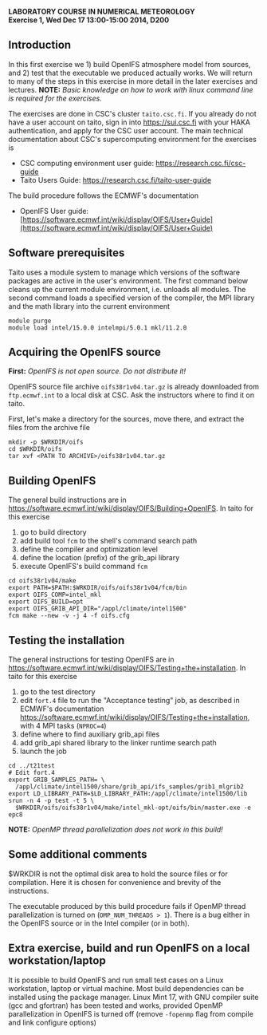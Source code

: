 **LABORATORY COURSE IN NUMERICAL METEOROLOGY**  
**Exercise 1, Wed Dec 17 13:00-15:00 2014, D200**

## Introduction

In this first exercise we 1) build OpenIFS atmosphere model from
sources, and 2) test that the executable we produced actually
works. We will return to many of the steps in this exercise in more
detail in the later exercises and lectures. **NOTE:** *Basic knowledge
on how to work with linux command line is required for the exercises.*

The exercises are done in CSC's cluster `taito.csc.fi`. If you already
do not have a user account on taito, sign in into <https://sui.csc.fi>
with your HAKA authentication, and apply for the CSC user account. The
main technical documentation about CSC's supercomputing environment for
the exercises is

* CSC computing environment user guide: <https://research.csc.fi/csc-guide>
* Taito Users Guide: <https://research.csc.fi/taito-user-guide>

The build procedure follows the ECMWF's documentation

* OpenIFS User guide: [https://software.ecmwf.int/wiki/display/OIFS/User+Guide](https://software.ecmwf.int/wiki/display/OIFS/User+Guide)


## Software prerequisites

Taito uses a module system to manage which versions of the software
packages are active in the user's environment. The first command below
cleans up the current module environment, i.e. unloads all
modules. The second command loads a specified version of the compiler,
the MPI library and the math library into the current environment

~~~~
module purge
module load intel/15.0.0 intelmpi/5.0.1 mkl/11.2.0
~~~~


## Acquiring the OpenIFS source

**First:** *OpenIFS is not open source. Do not distribute it!*

OpenIFS source file archive `oifs38r1v04.tar.gz` is already downloaded
from `ftp.ecmwf.int` to a local disk at CSC. Ask the instructors where
to find it on taito.

First, let's make a directory for the sources, move there, and extract
the files from the archive file

~~~~
mkdir -p $WRKDIR/oifs
cd $WRKDIR/oifs
tar xvf <PATH TO ARCHIVE>/oifs38r1v04.tar.gz
~~~~


## Building OpenIFS

The general build instructions are in
<https://software.ecmwf.int/wiki/display/OIFS/Building+OpenIFS>. In
taito for this exercise

1. go to build directory
2. add build tool `fcm` to the shell's command search path
3. define the compiler and optimization level
4. define the location (prefix) of the grib_api library
5. execute OpenIFS's build command `fcm`

~~~~
cd oifs38r1v04/make
export PATH=$PATH:$WRKDIR/oifs/oifs38r1v04/fcm/bin
export OIFS_COMP=intel_mkl
export OIFS_BUILD=opt
export OIFS_GRIB_API_DIR="/appl/climate/intel1500"
fcm make --new -v -j 4 -f oifs.cfg
~~~~


## Testing the installation

The general instructions for testing OpenIFS are in
<https://software.ecmwf.int/wiki/display/OIFS/Testing+the+installation>. In
taito for this exercise

1. go to the test directory
2. edit `fort.4` file to run the "Acceptance testing" job, as described in
   ECMWF's documentation
   <https://software.ecmwf.int/wiki/display/OIFS/Testing+the+installation>,
   with 4 MPI tasks (`NPROC=4`)
3. define where to find auxiliary grib_api files
4. add grib_api shared library to the linker runtime search path
5. launch the job

~~~~
cd ../t21test
# Edit fort.4
export GRIB_SAMPLES_PATH= \
  /appl/climate/intel1500/share/grib_api/ifs_samples/grib1_mlgrib2
export LD_LIBRARY_PATH=$LD_LIBRARY_PATH:/appl/climate/intel1500/lib
srun -n 4 -p test -t 5 \
  $WRKDIR/oifs/oifs38r1v04/make/intel_mkl-opt/oifs/bin/master.exe -e epc8
~~~~

**NOTE:** *OpenMP thread parallelization does not work in this build!*


## Some additional comments

$WRKDIR is not the optimal disk area to hold the source files or for
compilation. Here it is chosen for convenience and brevity of the
instructions.

The executable produced by this build procedure fails if OpenMP thread
parallelization is turned on (`OMP_NUM_THREADS > 1`). There is a bug
either in the OpenIFS source or in the Intel compiler (or in both).


## Extra exercise, build and run OpenIFS on a local workstation/laptop

It is possible to build OpenIFS and run small test cases on a Linux
workstation, laptop or virtual machine. Most build dependencies can be
installed using the package manager. Linux Mint 17, with GNU compiler
suite (gcc and gfortran) has been tested and works, provided OpenMP
parallelization in OpenIFS is turned off (remove `-fopenmp` flag from
compile and link configure options)